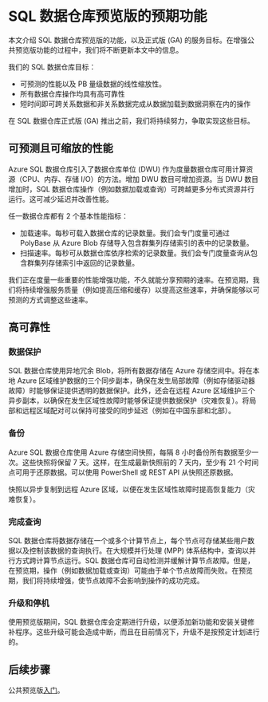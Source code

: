 <!-- Remove create ticket function -->
<properties
   pageTitle="SQL 数据仓库预览版的预期功能 | Azure"
   description="SQL 数据仓库公共预览版功能摘要，以及正式版的目标。"
   services="sql-data-warehouse"
   documentationCenter="NA"
   authors="happynicolle"
   manager="barbkess"
   editor=""/>

<tags
   ms.service="sql-data-warehouse"
   ms.date="05/05/2016"
   wacn.date="06/20/2016"/>

# SQL 数据仓库预览版的预期功能

本文介绍 SQL 数据仓库预览版的功能，以及正式版 (GA) 的服务目标。在增强公共预览版功能的过程中，我们将不断更新本文中的信息。

我们的 SQL 数据仓库目标：

- 可预测的性能以及 PB 量级数据的线性缩放性。
- 所有数据仓库操作均具有高可靠性
- 短时间即可跨关系数据和非关系数据完成从数据加载到数据洞察在内的操作

在 SQL 数据仓库正式版 (GA) 推出之前，我们将持续努力，争取实现这些目标。

## 可预测且可缩放的性能

Azure SQL 数据仓库引入了数据仓库单位 (DWU) 作为度量数据仓库可用计算资源（CPU、内存、存储 I/O）的方法。增加 DWU 数目可增加资源。当 DWU 数目增加时，SQL 数据仓库操作（例如数据加载或查询）可跨越更多分布式资源并行运行。这可减少延迟并改善性能。

任一数据仓库都有 2 个基本性能指标：

- 加载速率。每秒可载入数据仓库的记录数量。我们会专门度量可通过 PolyBase 从 Azure Blob 存储导入包含群集列存储索引的表中的记录数量。
- 扫描速率。每秒可从数据仓库依序检索的记录数量。我们会专门度量查询从包含群集列存储索引中返回的记录数量。

我们正在度量一些重要的性能增强功能，不久就能分享预期的速率。在预览期，我们将持续增强服务质量（例如提高压缩和缓存）以提高这些速率，并确保能够以可预测的方式调整这些速率。


## 高可靠性

### 数据保护

SQL 数据仓库使用异地冗余 Blob，将所有数据存储在 Azure 存储空间中。将在本地 Azure 区域维护数据的三个同步副本，确保在发生局部故障（例如存储驱动器故障）时能够保证提供透明的数据保护。此外，还会在远程 Azure 区域维护三个异步副本，以确保在发生区域性故障时能够保证提供数据保护（灾难恢复）。将局部和远程区域配对可以保持可接受的同步延迟（例如在中国东部和北部）。


### 备份

Azure SQL 数据仓库使用 Azure 存储空间快照，每隔 8 小时备份所有数据至少一次。这些快照将保留 7 天。这样，在生成最新快照前的 7 天内，至少有 21 个时间点可用于还原数据。可以使用 PowerShell 或 REST API 从快照还原数据。

快照以异步复制到远程 Azure 区域，以便在发生区域性故障时提高恢复能力（灾难恢复）。


### 完成查询

SQL 数据仓库将数据存储在一个或多个计算节点上，每个节点可存储某些用户数据以及控制该数据的查询执行。在大规模并行处理 (MPP) 体系结构中，查询以并行方式跨计算节点运行。SQL 数据仓库可自动检测并缓解计算节点故障。但是，在预览期，操作（例如数据加载或查询）可能由于单个节点故障而失败。在预览期，我们将持续增强，使节点故障不会影响到操作的成功完成。


### 升级和停机

使用预览版期间，SQL 数据仓库会定期进行升级，以便添加新功能和安装关键修补程序。这些升级可能会造成中断，而且在目前情况下，升级不是按预定计划进行的。


## 后续步骤

公共预览版[入门][]。

<!--Image references-->

<!--Article references-->
[创建支持票证]: /documentation/articles/sql-data-warehouse-get-started-create-support-ticket
[入门]: /documentation/articles/sql-data-warehouse-get-started-provision-powershell

<!--MSDN references-->

<!--Other Web references-->

<!---HONumber=Mooncake_0613_2016-->